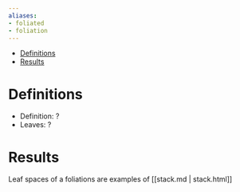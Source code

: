 ```yaml
---
aliases:
- foliated
- foliation
---
```


-   [Definitions](#definitions)
-   [Results](#results)














# Definitions

-   Definition: ?
-   Leaves: ?

# Results

Leaf spaces of a foliations are examples of [[stack.md | stack.html]]
